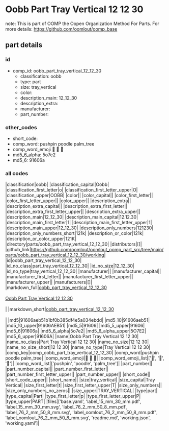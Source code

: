 # Oobb Part Tray Vertical 12 12 30  

note: This is part of OOMP the Oopen Organization Method For Parts. For more details: https://github.com/oomlout/oomp_base

##  part details





### id
* oomp_id: oobb_part_tray_vertical_12_12_30
  * classification: oobb
  * type: part
  * size: tray_vertical
  * color: 
  * description_main: 12_12_30
  * description_extra: 
  * manufacturer: 
  * part_number: 

### other_codes
* short_code: 
* oomp_word: pushpin poodle palm_tree
* oomp_word_emoji :pushpin: :poodle: :palm_tree:
* md5_6_alpha: 5o7e2
* md5_6: 91606a

### all codes 
|classification|oobb|
|classification_capital|Oobb|
|classification_first_letter|o|
|classification_first_letter_upper|O|
|classification_upper|OOBB|
|color||
|color_capital||
|color_first_letter||
|color_first_letter_upper||
|color_upper||
|description_extra||
|description_extra_capital||
|description_extra_first_letter||
|description_extra_first_letter_upper||
|description_extra_upper||
|description_main|12_12_30|
|description_main_capital|12.12.30|
|description_main_first_letter|1|
|description_main_first_letter_upper|1|
|description_main_upper|12_12_30|
|description_only_numbers|121230|
|description_only_numbers_short|121k|
|description_or_color|121k|
|description_or_color_upper|121K|
|directory|parts/oobb_part_tray_vertical_12_12_30|
|distributors|[]|
|github_link|https://github.com/oomlout/oomlout_oomp_part_src/tree/main/parts/oobb_part_tray_vertical_12_12_30/working|
|id|oobb_part_tray_vertical_12_12_30|
|id_no_class|part_tray_vertical_12_12_30|
|id_no_size|12_12_30|
|id_no_type|tray_vertical_12_12_30|
|manufacturer||
|manufacturer_capital||
|manufacturer_first_letter||
|manufacturer_first_letter_upper||
|manufacturer_upper||
|manufacturers|[]|
|markdown_full|[oobb_part_tray_vertical_12_12_30](https://github.com/oomlout/oomlout_oomp_part_src/tree/main/parts/oobb_part_tray_vertical_12_12_30/working)<br>[](https://github.com/oomlout/oomlout_oomp_part_src/tree/main/parts/oobb_part_tray_vertical_12_12_30/working)<br>[Oobb Part Tray Vertical 12 12 30](https://github.com/oomlout/oomlout_oomp_part_src/tree/main/parts/oobb_part_tray_vertical_12_12_30/working)<br><br>|
|markdown_short|[oobb_part_tray_vertical_12_12_30](https://github.com/oomlout/oomlout_oomp_part_src/tree/main/parts/oobb_part_tray_vertical_12_12_30/working)<br><br>|
|md5|91606aeb51b1bf0b385df4e5a034ebdd|
|md5_10|91606aeb51|
|md5_10_upper|91606AEB51|
|md5_5|91606|
|md5_5_upper|91606|
|md5_6|91606a|
|md5_6_alpha|5o7e2|
|md5_6_alpha_upper|5O7E2|
|md5_6_upper|91606A|
|name|Oobb Part Tray Vertical 12 12 30|
|name_no_class|Part Tray Vertical 12 12 30|
|name_no_size|12 12 30|
|name_no_size_short|12 12 30|
|name_no_type|Tray Vertical 12 12 30|
|oomp_key|oomp_oobb_part_tray_vertical_12_12_30|
|oomp_word|pushpin poodle palm_tree|
|oomp_word_emoji|:pushpin: :poodle: :palm_tree:|
|oomp_word_emoji_list|[':pushpin:', ':poodle:', ':palm_tree:']|
|oomp_word_list|['pushpin', 'poodle', 'palm_tree']|
|part_number||
|part_number_capital||
|part_number_first_letter||
|part_number_first_letter_upper||
|part_number_upper||
|short_code||
|short_code_upper||
|short_name||
|size|tray_vertical|
|size_capital|Tray Vertical|
|size_first_letter|t|
|size_first_letter_upper|T|
|size_only_numbers||
|size_only_numbers_no_zeros||
|size_upper|TRAY_VERTICAL|
|type|part|
|type_capital|Part|
|type_first_letter|p|
|type_first_letter_upper|P|
|type_upper|PART|
|files|['base.yaml', 'label_15_mm_30_mm.pdf', 'label_15_mm_30_mm.svg', 'label_76_2_mm_50_8_mm.pdf', 'label_76_2_mm_50_8_mm.svg', 'label_oomlout_76_2_mm_50_8_mm.pdf', 'label_oomlout_76_2_mm_50_8_mm.svg', 'readme.md', 'working.json', 'working.yaml']|
